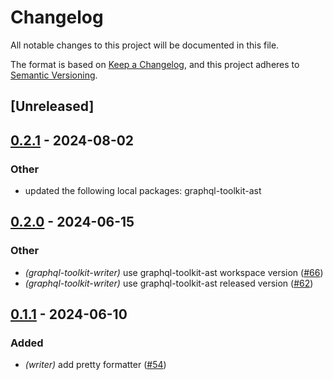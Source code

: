 # Changelog
All notable changes to this project will be documented in this file.

The format is based on [Keep a Changelog](https://keepachangelog.com/en/1.0.0/),
and this project adheres to [Semantic Versioning](https://semver.org/spec/v2.0.0.html).

## [Unreleased]

## [0.2.1](https://github.com/LNSD/graphql-toolkit/compare/graphql-toolkit-writer-v0.2.0...graphql-toolkit-writer-v0.2.1) - 2024-08-02

### Other
- updated the following local packages: graphql-toolkit-ast

## [0.2.0](https://github.com/LNSD/graphql-toolkit/compare/graphql-toolkit-writer-v0.1.1...graphql-toolkit-writer-v0.2.0) - 2024-06-15

### Other
- *(graphql-toolkit-writer)* use graphql-toolkit-ast workspace version ([#66](https://github.com/LNSD/graphql-toolkit/pull/66))
- *(graphql-toolkit-writer)* use graphql-toolkit-ast released version ([#62](https://github.com/LNSD/graphql-toolkit/pull/62))

## [0.1.1](https://github.com/LNSD/graphql-toolkit/compare/graphql-toolkit-writer-v0.1.0...graphql-toolkit-writer-v0.1.1) - 2024-06-10

### Added
- *(writer)* add pretty formatter ([#54](https://github.com/LNSD/graphql-toolkit/pull/54))
